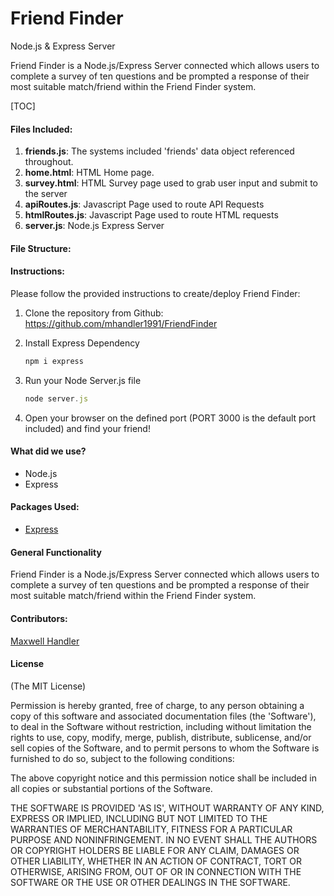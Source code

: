 # Friend Finder

Node.js & Express Server

Friend Finder is a Node.js/Express Server connected which allows users to complete a survey of ten questions and be prompted a response of their most suitable match/friend within the Friend Finder system.



[TOC]

#### Files Included:

1. **friends.js**: The systems included 'friends' data object referenced throughout.
2. **home.html**: HTML Home page. 
3. **survey.html**: HTML Survey page used to grab user input and submit to the server
4. **apiRoutes.js**: Javascript Page used to route API Requests
5. **htmlRoutes.js**: Javascript Page used to route HTML requests
6. **server.js**: Node.js Express Server



#### File Structure:



#### Instructions: 

Please follow the provided instructions to create/deploy Friend Finder:

1. Clone the repository from Github: https://github.com/mhandler1991/FriendFinder

2. Install Express Dependency

   ```javascript
   npm i express
   ```

3. Run your Node Server.js file

   ```javascript
   node server.js
   ```

4. Open your browser on the defined port (PORT 3000 is the default port included) and find your friend!



#### What did we use?

- Node.js
- Express



#### Packages Used:

- [Express](https://www.npmjs.com/package/express)



#### General Functionality

Friend Finder is a Node.js/Express Server connected which allows users to complete a survey of ten questions and be prompted a response of their most suitable match/friend within the Friend Finder system.



#### Contributors: 

[Maxwell Handler](http://maxwellhandler.com/)



#### License

(The MIT License)

Permission is hereby granted, free of charge, to any person obtaining a copy of this software and associated documentation files (the 'Software'), to deal in the Software without restriction, including without limitation the rights to use, copy, modify, merge, publish, distribute, sublicense, and/or sell copies of the Software, and to permit persons to whom the Software is furnished to do so, subject to the following conditions:

The above copyright notice and this permission notice shall be included in all copies or substantial portions of the Software.

THE SOFTWARE IS PROVIDED 'AS IS', WITHOUT WARRANTY OF ANY KIND, EXPRESS OR IMPLIED, INCLUDING BUT NOT LIMITED TO THE WARRANTIES OF MERCHANTABILITY, FITNESS FOR A PARTICULAR PURPOSE AND NONINFRINGEMENT. IN NO EVENT SHALL THE AUTHORS OR COPYRIGHT HOLDERS BE LIABLE FOR ANY CLAIM, DAMAGES OR OTHER LIABILITY, WHETHER IN AN ACTION OF CONTRACT, TORT OR OTHERWISE, ARISING FROM, OUT OF OR IN CONNECTION WITH THE SOFTWARE OR THE USE OR OTHER DEALINGS IN THE SOFTWARE.